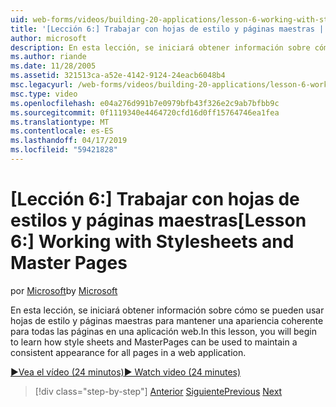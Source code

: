 ```yaml
---
uid: web-forms/videos/building-20-applications/lesson-6-working-with-stylesheets-and-master-pages
title: '[Lección 6:] Trabajar con hojas de estilo y páginas maestras | Microsoft Docs'
author: microsoft
description: En esta lección, se iniciará obtener información sobre cómo se pueden usar hojas de estilo y páginas maestras para mantener una apariencia coherente para todas las páginas en una aplicación web.
ms.author: riande
ms.date: 11/28/2005
ms.assetid: 321513ca-a52e-4142-9124-24eacb6048b4
msc.legacyurl: /web-forms/videos/building-20-applications/lesson-6-working-with-stylesheets-and-master-pages
msc.type: video
ms.openlocfilehash: e04a276d991b7e0979bfb43f326e2c9ab7bfbb9c
ms.sourcegitcommit: 0f1119340e4464720cfd16d0ff15764746ea1fea
ms.translationtype: MT
ms.contentlocale: es-ES
ms.lasthandoff: 04/17/2019
ms.locfileid: "59421828"
---
```

# <a name="lesson-6-working-with-stylesheets-and-master-pages"></a><span data-ttu-id="ce40e-103">[Lección 6:] Trabajar con hojas de estilos y páginas maestras</span><span class="sxs-lookup"><span data-stu-id="ce40e-103">[Lesson 6:] Working with Stylesheets and Master Pages</span></span>

<span data-ttu-id="ce40e-104">por [Microsoft](https://github.com/microsoft)</span><span class="sxs-lookup"><span data-stu-id="ce40e-104">by [Microsoft](https://github.com/microsoft)</span></span>

<span data-ttu-id="ce40e-105">En esta lección, se iniciará obtener información sobre cómo se pueden usar hojas de estilo y páginas maestras para mantener una apariencia coherente para todas las páginas en una aplicación web.</span><span class="sxs-lookup"><span data-stu-id="ce40e-105">In this lesson, you will begin to learn how style sheets and MasterPages can be used to maintain a consistent appearance for all pages in a web application.</span></span>

[<span data-ttu-id="ce40e-106">&#9654;Vea el vídeo (24 minutos)</span><span class="sxs-lookup"><span data-stu-id="ce40e-106">&#9654; Watch video (24 minutes)</span></span>](https://channel9.msdn.com/Blogs/ASP-NET-Site-Videos/lesson-6-working-with-stylesheets-and-master-pages)

> [!div class="step-by-step"]
> <span data-ttu-id="ce40e-107">[Anterior](lesson-5-debugging-and-tracing-your-website.md)
> [Siguiente](lesson-7-databinding-to-user-interface-controls.md)</span><span class="sxs-lookup"><span data-stu-id="ce40e-107">[Previous](lesson-5-debugging-and-tracing-your-website.md)
[Next](lesson-7-databinding-to-user-interface-controls.md)</span></span>
